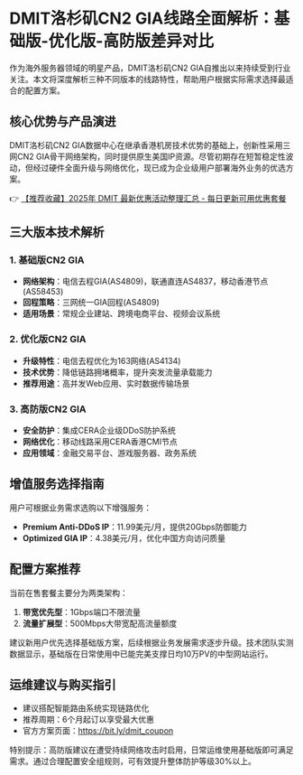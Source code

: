 # DMIT洛杉矶CN2 GIA线路全面解析：基础版-优化版-高防版差异对比

作为海外服务器领域的明星产品，DMIT洛杉矶CN2 GIA自推出以来持续受到行业关注。本文将深度解析三种不同版本的线路特性，帮助用户根据实际需求选择最适合的配置方案。

## 核心优势与产品演进
DMIT洛杉矶CN2 GIA数据中心在继承香港机房技术优势的基础上，创新性采用三网CN2 GIA骨干网络架构，同时提供原生美国IP资源。尽管初期存在短暂稳定性波动，但经过硬件全面升级与网络优化，现已成为企业级用户部署海外业务的优选方案。

👉 [【推荐收藏】2025年 DMIT 最新优惠活动整理汇总 - 每日更新可用优惠套餐](https://bit.ly/dmit_coupon)

## 三大版本技术解析

### 1. 基础版CN2 GIA
- **网络架构**：电信去程GIA(AS4809)，联通直连AS4837，移动香港节点(AS58453)
- **回程策略**：三网统一GIA回程(AS4809)
- **适用场景**：常规企业建站、跨境电商平台、视频会议系统

### 2. 优化版CN2 GIA
- **升级特性**：电信去程优化为163网络(AS4134)
- **技术优势**：降低链路拥堵概率，提升突发流量承载能力
- **推荐用途**：高并发Web应用、实时数据传输场景

### 3. 高防版CN2 GIA
- **安全防护**：集成CERA企业级DDoS防护系统
- **网络优化**：移动线路采用CERA香港CMI节点
- **应用领域**：金融交易平台、游戏服务器、政务系统

## 增值服务选择指南
用户可根据业务需求选购以下增强服务：
- **Premium Anti-DDoS IP**：11.99美元/月，提供20Gbps防御能力
- **Optimized GIA IP**：4.38美元/月，优化中国方向访问质量

## 配置方案推荐
当前在售套餐主要分为两类架构：
1. **带宽优先型**：1Gbps端口不限流量
2. **流量扩展型**：500Mbps大带宽配高流量额度

建议新用户优先选择基础版方案，后续根据业务发展需求逐步升级。技术团队实测数据显示，基础版在日常使用中已能完美支撑日均10万PV的中型网站运行。

## 运维建议与购买指引
- 建议搭配智能路由系统实现链路优化
- 推荐周期：6个月起订以享受最大优惠
- 官方方案页面：https://bit.ly/dmit_coupon

特别提示：高防版建议在遭受持续网络攻击时启用，日常运维使用基础版即可满足需求。通过合理配置安全组规则，可有效提升整体防护等级30%以上。